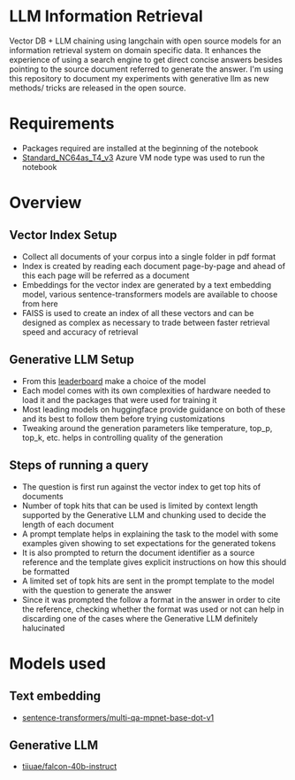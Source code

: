 # LLM Information Retrieval
Vector DB + LLM chaining using langchain with open source models for an information retrieval system on domain specific data. It enhances the experience of using a search engine to get direct concise answers besides pointing to the source document referred to generate the answer. I'm using this repository to document my experiments with generative llm as new methods/ tricks are released in the open source.

# Requirements
 - Packages required are installed at the beginning of the notebook
 - [Standard_NC64as_T4_v3](https://learn.microsoft.com/en-us/azure/virtual-machines/nct4-v3-series) Azure VM node type was used to run the notebook

# Overview
## Vector Index Setup
 - Collect all documents of your corpus into a single folder in pdf format
 - Index is created by reading each document page-by-page and ahead of this each page will be referred as a document
 - Embeddings for the vector index are generated by a text embedding model, various sentence-transformers models are available to choose from here
 - FAISS is used to create an index of all these vectors and can be designed as complex as necessary to trade between faster retrieval speed and accuracy of retrieval

## Generative LLM Setup
 - From this [leaderboard](https://huggingface.co/spaces/HuggingFaceH4/open_llm_leaderboard) make a choice of the model
 - Each model comes with its own complexities of hardware needed to load it and the packages that were used for training it
 - Most leading models on huggingface provide guidance on both of these and its best to follow them before trying customizations
 - Tweaking around the generation parameters like temperature, top_p, top_k, etc. helps in controlling quality of the generation

## Steps of running a query
 - The question is first run against the vector index to get top hits of documents
 - Number of topk hits that can be used is limited by context length supported by the Generative LLM and chunking used to decide the length of each document
 - A prompt template helps in explaining the task to the model with some examples given showing to set expectations for the generated tokens
 - It is also prompted to return the document identifier as a source reference and the template gives explicit instructions on how this should be formatted
 - A limited set of topk hits are sent in the prompt template to the model with the question to generate the answer
 - Since it was prompted the follow a format in the answer in order to cite the reference, checking whether the format was used or not can help in discarding one of the cases where the Generative LLM definitely halucinated

# Models used
## Text embedding
 - [sentence-transformers/multi-qa-mpnet-base-dot-v1](https://huggingface.co/sentence-transformers/multi-qa-mpnet-base-dot-v1)

## Generative LLM
 - [tiiuae/falcon-40b-instruct](https://huggingface.co/tiiuae/falcon-40b-instruct)